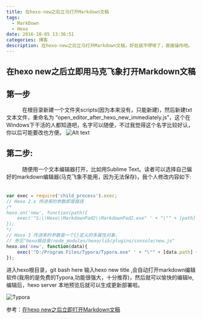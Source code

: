```yaml
---
title: 在hexo-new之后立马打开Markdown文稿
tags:
  - MarkDown
  - Hexo
date: 2016-10-05 13:36:51
categories: 博客
description: 在hexo-new之后立马打开Markdown文稿，好处就不啰嗦了，直接操作吧。
---
```




## 在hexo new之后立即用马克飞象打开Markdown文稿
## 第一步 

　　　在根目录新建一个文件夹scripts(因为本来没有，只能新建)，然后新建txt文本文件，重命名为 “open_editor_after_hexo_new_immediately.js”，这个在Windows下干活的人都知道吧，名字可以随便，不过我觉得这个名字比较好认，你以后可能要改也方便。
![Alt text](/images/js.png)

## 第二步: 
　　　随便用一个文本编辑器打开，比如用Sublime Text。读者可以选择自己偏好的markdown编辑器(马克飞象不能用，因为无法保存)，我个人修改内容如下:
　　　
``` javascript
var exec = require('child_process').exec;
// Hexo 2.x 传进来的参数即是路径
/*
hexo.on('new', function(path){
    exec('"S:\\Hexo\\MarkdownPad2\\MarkdownPad2.exe" ' + "\"" + [path] + "\"");
});
*/
// Hexo 3 传进来的参数是一个{}定义的多属性对象，
// 参见"hexo根目录/node_modules/hexo/lib/plugins/console/new.js"
hexo.on('new', function(data){
    exec('"D:/Program Files/Typora/Typora.exe" ' + "\"" + [data.path] + "\"");
});
```
进入hexo根目录，git bash here 输入hexo new title ,会自动打开markdown编辑软件(我用的是免费的Typora,功能很强大，十分推荐)，然后就可以愉快的编辑le,编辑后，hexo server 本地预览后就可以生成更新部署啦。

![Typora](/images/Typora.png)



参考：[在hexo new之后立即打开Markdown文稿](http://durant35.github.io/2016/02/02/hexo_%E5%9C%A8hexo%20new%E4%B9%8B%E5%90%8E%E7%AB%8B%E5%8D%B3%E6%89%93%E5%BC%80%E6%96%B0%E5%BB%BA%E7%9A%84Markdown%E6%96%87%E7%A8%BF/)


